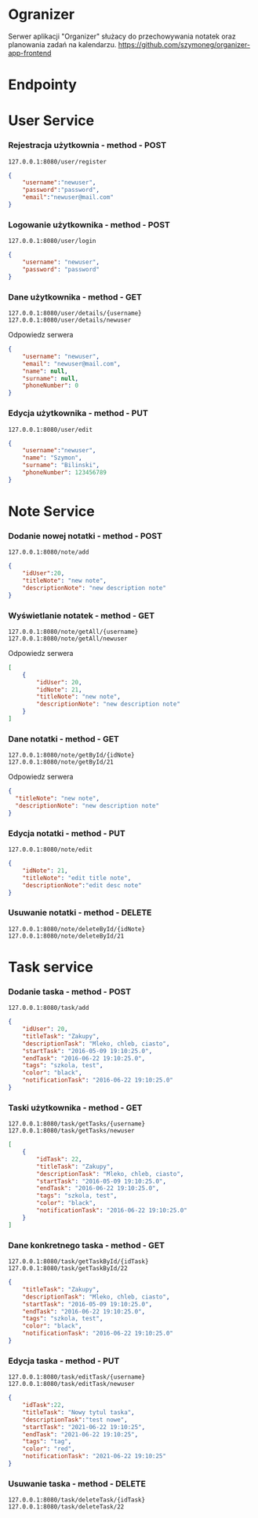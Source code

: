 # Ogranizer 
Serwer aplikacji "Organizer" służacy do przechowywania notatek oraz planowania zadań na kalendarzu.
https://github.com/szymoneg/organizer-app-frontend

# Endpointy

# User Service
### Rejestracja użytkownia - method - POST
```
127.0.0.1:8080/user/register
```
```json
{
    "username":"newuser",
    "password":"password",
    "email":"newuser@mail.com"
}
```

### Logowanie użytkownika - method - POST
```
127.0.0.1:8080/user/login
```
```json
{
    "username": "newuser",
    "password": "password"
}
```

### Dane użytkownika - method - GET
```
127.0.0.1:8080/user/details/{username}
127.0.0.1:8080/user/details/newuser
```
Odpowiedz serwera
```json
{
    "username": "newuser",
    "email": "newuser@mail.com",
    "name": null,
    "surname": null,
    "phoneNumber": 0
}
```

### Edycja użytkownika - method - PUT
```
127.0.0.1:8080/user/edit
```
```json
{
    "username":"newuser",
    "name": "Szymon",
    "surname": "Bilinski",
    "phoneNumber": 123456789
}
```

# Note Service

### Dodanie nowej notatki - method - POST
```
127.0.0.1:8080/note/add
```
```json
{
    "idUser":20,
    "titleNote": "new note",
    "descriptionNote": "new description note"
}
```

### Wyświetlanie notatek - method - GET
```
127.0.0.1:8080/note/getAll/{username}
127.0.0.1:8080/note/getAll/newuser
```
Odpowiedz serwera
```json
[
    {
        "idUser": 20,
        "idNote": 21,
        "titleNote": "new note",
        "descriptionNote": "new description note"
    }
]
```

### Dane notatki - method - GET
```
127.0.0.1:8080/note/getById/{idNote}
127.0.0.1:8080/note/getById/21
```
Odpowiedz serwera
```json
{
  "titleNote": "new note",
  "descriptionNote": "new description note"
}
```

### Edycja notatki - method - PUT
```
127.0.0.1:8080/note/edit
```
```json
{
    "idNote": 21,
    "titleNote": "edit title note",
    "descriptionNote":"edit desc note"
}
```

### Usuwanie notatki - method - DELETE
```
127.0.0.1:8080/note/deleteById/{idNote}
127.0.0.1:8080/note/deleteById/21
```

# Task service

### Dodanie taska - method - POST
```
127.0.0.1:8080/task/add
```
```json
{
    "idUser": 20,
    "titleTask": "Zakupy",
    "descriptionTask": "Mleko, chleb, ciasto",
    "startTask": "2016-05-09 19:10:25.0",
    "endTask": "2016-06-22 19:10:25.0",
    "tags": "szkola, test",
    "color": "black",
    "notificationTask": "2016-06-22 19:10:25.0"
}
```

### Taski użytkownika - method - GET
```
127.0.0.1:8080/task/getTasks/{username}
127.0.0.1:8080/task/getTasks/newuser
```
```json
[
    {
        "idTask": 22,
        "titleTask": "Zakupy",
        "descriptionTask": "Mleko, chleb, ciasto",
        "startTask": "2016-05-09 19:10:25.0",
        "endTask": "2016-06-22 19:10:25.0",
        "tags": "szkola, test",
        "color": "black",
        "notificationTask": "2016-06-22 19:10:25.0"
    }
]
```

### Dane konkretnego taska - method - GET
```
127.0.0.1:8080/task/getTaskById/{idTask}
127.0.0.1:8080/task/getTaskById/22
```
```json
{
    "titleTask": "Zakupy",
    "descriptionTask": "Mleko, chleb, ciasto",
    "startTask": "2016-05-09 19:10:25.0",
    "endTask": "2016-06-22 19:10:25.0",
    "tags": "szkola, test",
    "color": "black",
    "notificationTask": "2016-06-22 19:10:25.0"
}
```

### Edycja taska - method - PUT
```
127.0.0.1:8080/task/editTask/{username}
127.0.0.1:8080/task/editTask/newuser
```
```json
{
    "idTask":22,
    "titleTask": "Nowy tytul taska",
    "descriptionTask":"test nowe",
    "startTask": "2021-06-22 19:10:25",
    "endTask": "2021-06-22 19:10:25",
    "tags": "tag",
    "color": "red",
    "notificationTask": "2021-06-22 19:10:25"
}
```

### Usuwanie taska - method - DELETE
```
127.0.0.1:8080/task/deleteTask/{idTask}
127.0.0.1:8080/task/deleteTask/22
```